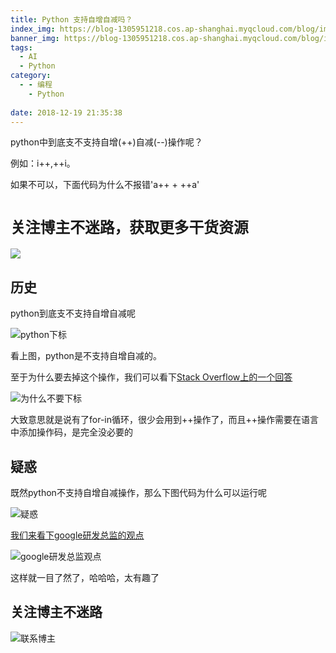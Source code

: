 ```yaml
---
title: Python 支持自增自减吗？
index_img: https://blog-1305951218.cos.ap-shanghai.myqcloud.com/blog/image/articleBg/1(23).jpg
banner_img: https://blog-1305951218.cos.ap-shanghai.myqcloud.com/blog/image/articleBg/1(23).jpg
tags:
  - AI
  - Python
category:
  - - 编程
    - Python
 
date: 2018-12-19 21:35:38
---
```


python中到底支不支持自增(++)自减(--)操作呢？

例如：i++,++i。

如果不可以，下面代码为什么不报错'a++ + ++a'

<!-- more -->

# `关注博主不迷路，获取更多干货资源`

![](https://github-edu-student-id-card-basic-1305951218.cos.ap-shanghai.myqcloud.com/shouhou.jpg)

## 历史

python到底支不支持自增自减呢

![python下标](https://blog-1305951218.cos.ap-shanghai.myqcloud.com/blog/image/articleContent/pythonPlusPlus/pythonPlusPlus.png)

看上图，python是不支持自增自减的。

至于为什么要去掉这个操作，我们可以看下[Stack Overflow上的一个回答](https://stackoverflow.com/questions/3654830/why-are-there-no-and-operators-in-python)

![为什么不要下标](https://blog-1305951218.cos.ap-shanghai.myqcloud.com/blog/image/articleContent/pythonPlusPlus/pythonPlusPlus1.png)


大致意思就是说有了for-in循环，很少会用到++操作了，而且++操作需要在语言中添加操作码，是完全没必要的

## 疑惑

既然python不支持自增自减操作，那么下图代码为什么可以运行呢

![疑惑](https://blog-1305951218.cos.ap-shanghai.myqcloud.com/blog/image/articleContent/pythonPlusPlus/pythonPlusPlus2.png)

[我们来看下google研发总监的观点](http://norvig.com/python-iaq.html)

![google研发总监观点](https://blog-1305951218.cos.ap-shanghai.myqcloud.com/blog/image/articleContent/pythonPlusPlus/pythonPlusPlus3.png)


这样就一目了然了，哈哈哈，太有趣了

## 关注博主不迷路
![联系博主](https://github-edu-student-id-card-basic-1305951218.cos.ap-shanghai.myqcloud.com/shouhou.jpg)